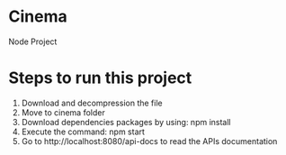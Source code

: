 # Cinema
Node Project

# Steps to run this project

1. Download and decompression the file
2. Move to cinema folder
4. Download dependencies packages by using: npm install
3. Execute the command: npm start
3. Go to http://localhost:8080/api-docs to read the APIs documentation
